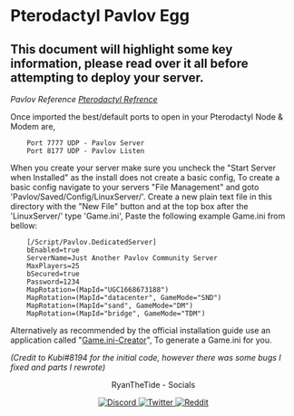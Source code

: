 # Pterodactyl Pavlov Egg
## This document will highlight some key information, please read over it all before attempting to deploy your server.

<i><a hfref="http://wiki.pavlov-vr.com/index.php?title=Dedicated_server">Pavlov Reference</a></i>
<i><a href="https://pterodactyl.io/community/config/eggs/creating_a_custom_egg.html">Pterodactyl Refrence</a></i>

Once imported the best/default ports to open in your Pterodactyl Node & Modem are,

		Port 7777 UDP - Pavlov Server
		Port 8177 UDP - Pavlov Listen
	
When you create your server make sure you uncheck the "Start Server when Installed" as the install does not create a basic config,
To create a basic config navigate to your servers "File Management" and goto 'Pavlov/Saved/Config/LinuxServer/'.
Create a new plain text file in this directory with the "New File" button and at the top box after the 'LinuxServer/' type 'Game.ini',
Paste the following example Game.ini from bellow:

		[/Script/Pavlov.DedicatedServer]
		bEnabled=true
		ServerName=Just Another Pavlov Community Server
		MaxPlayers=25
		bSecured=true
		Password=1234
		MapRotation=(MapId="UGC1668673188")
		MapRotation=(MapId="datacenter", GameMode="SND")
		MapRotation=(MapId="sand", GameMode="DM")
		MapRotation=(MapId="bridge", GameMode="TDM")

Alternatively as recommended by the official installation guide use an application called "<a href="https://github.com/ToasterUwU/Pavlov-Game.ini-Creator">Game.ini-Creator</a>",
To generate a Game.ini for you.

<i>(Credit to Kubi#8194 for the initial code, however there was some bugs I fixed and parts I rewrote)</i>


<p align="center">
	RyanTheTide - Socials
</p>

<p align="center">
   <a href="https://discordapp.com/users/623410683689566208/">
   <img src="https://img.shields.io/badge/Discord-%232C2F33.svg?logo=discord" alt="Discord">
   </a>
   <a href="https://twitter.com/RyanTheTide">
   <img src="https://img.shields.io/badge/Twitter-%23657786.svg?logo=twitter" alt="Twitter">
   </a>
   <a href="https://www.reddit.com/user/ryanthetide/">
   <img src="https://img.shields.io/badge/Reddit-%23cee3f8.svg?logo=reddit" alt="Reddit">
   </a>
</p>
</html>
